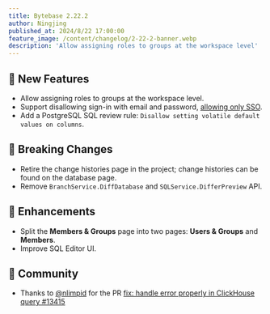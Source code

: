 ```yaml
---
title: Bytebase 2.22.2
author: Ningjing
published_at: 2024/8/22 17:00:00
feature_image: /content/changelog/2-22-2-banner.webp
description: 'Allow assigning roles to groups at the workspace level'
---
```


## 🚀 New Features

- Allow assigning roles to groups at the workspace level.
- Support disallowing sign-in with email and password, [allowing only SSO](/docs/administration/sso/overview/#enforce-sso-sign-in).
- Add a PostgreSQL SQL review rule: `Disallow setting volatile default values on columns`.

## 🔔 Breaking Changes

- Retire the change histories page in the project; change histories can be found on the database page.
- Remove `BranchService.DiffDatabase` and `SQLService.DifferPreview` API.

## 🎄 Enhancements

- Split the **Members & Groups** page into two pages: **Users & Groups** and **Members**.
- Improve SQL Editor UI.

## 🎠 Community
- Thanks to [@nlimpid](https://github.com/nlimpid) for the PR [fix: handle error properly in ClickHouse query #13415](https://github.com/bytebase/bytebase/pull/13415)

<IncludeBlock url="/docs/get-started/install/install-upgrade"></IncludeBlock>
